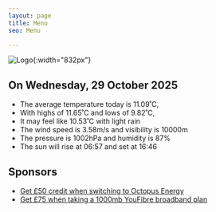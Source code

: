 ```yaml
---
layout: page
title: Menu
seo: Menu

---
```


![Logo](/images/logo.jpg){:width="832px"}

<!-- weather_marker starts -->
## On Wednesday, 29 October 2025

- The average temperature today is 11.09˚C,
- With highs of 11.65˚C and lows of 9.82˚C,
- It may feel like 10.53˚C with light rain
- The wind speed is 3.58m/s and visibility is 10000m
- The pressure is 1002hPa and humidity is 87%
- The sun will rise at 06:57 and set at 16:46

<!-- weather_marker ends -->

## Sponsors

- [Get £50 credit when switching to Octopus Energy](https://bit.ly/3oD1nnS)
- [Get £75 when taking a 1000mb YouFibre broadband plan](https://aklam.io/91zWhU?)
